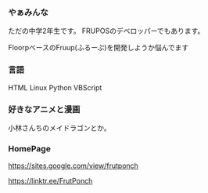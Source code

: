### やぁみんな
ただの中学2年生です。
FRUPOSのデベロッパーでもあります。

FloorpベースのFruup(ふるーぷ)を開発しようか悩んでます

### 言語
HTML Linux Python VBScript

### 好きなアニメと漫画
小林さんちのメイドラゴンとか。

### HomePage
https://sites.google.com/view/frutponch

https://linktr.ee/FrutPonch

<!--
**FrutPonch/FrutPonch** is a ✨ _special_ ✨ repository because its `README.md` (this file) appears on your GitHub profile.

Here are some ideas to get you started:

- 🔭 I’m currently working on ...
- 🌱 I’m currently learning ...
- 👯 I’m looking to collaborate on ...
- 🤔 I’m looking for help with ...
- 💬 Ask me about ...
- 📫 How to reach me: ...
- 😄 Pronouns: ...
- ⚡ Fun fact: ...
-->

